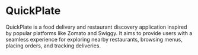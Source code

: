 # QuickPlate
QuickPlate is a food delivery and restaurant discovery application inspired by popular platforms like Zomato and Swiggy. It aims to provide users with a seamless experience for exploring nearby restaurants, browsing menus, placing orders, and tracking deliveries.
